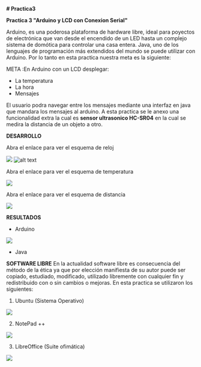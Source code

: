 
**# Practica3**

**Practica 3 "Arduino y LCD con Conexion Serial"**

Arduino, es una poderosa plataforma de hardware libre, ideal para poyectos de electrónica que van desde el encendido de un
LED hasta un complejo sistema de domótica para controlar una casa entera.
Java, uno de los lenguajes de programación más extendidos del mundo se puede utilizar con Arduino.
Por lo tanto en esta practica  nuestra meta es la siguiente:

META :En Arduino con un LCD desplegar:

  + La temperatura
  + La hora
  + Mensajes

El usuario podra navegar entre los mensajes mediante una interfaz en java que mandara los mensajes al arduino.
A esta practica se le anexo una funcionalidad extra la cual es **sensor ultrasonico HC-SR04** en la cual se medira la distancia
de un objeto a otro.

**DESARROLLO**

Abra el enlace para ver el esquema  de reloj

<a href="https://1drv.ms/u/s!Aizy46b43OzzgizJpLJ2l6y2NLbh"><img src="https://1drv.ms/u/s!Aizy46b43OzzgizJpLJ2l6y2NLbh" /></a>
![alt text](https://1drv.ms/u/s!Aizy46b43OzzgizJpLJ2l6y2NLbh)

Abra el enlace para ver el esquema de temperatura

<a href="https://1drv.ms/u/s!Aizy46b43Ozzgi-OqOEFMhWprOZ8"><img src="https://1drv.ms/u/s!Aizy46b43Ozzgi-OqOEFMhWprOZ8" /></a>

Abra el enlace para ver el esquema de distancia

<a href="https://1drv.ms/u/s!Aizy46b43OzzgioxUhIaaqNgvUIW"><img src="https://1drv.ms/u/s!Aizy46b43OzzgioxUhIaaqNgvUIW" /></a>

**RESULTADOS**

+  Arduino

<a href="hhttps://1drv.ms/f/s!Aizy46b43OzzgjgetMF0TMzufHeL"><img src="https://1drv.ms/f/s!Aizy46b43OzzgjgetMF0TMzufHeL" /></a>


+ Java


**SOFTWARE LIBRE**
En la actualidad software libre es consecuencia del método de la ética ya que por elección manifiesta de su autor puede ser copiado, 
estudiado, modificado, utilizado libremente con cualquier fin y redistribuido con o sin cambios o mejoras. En esta practica se
utilizaron los siguientes:

1. Ubuntu (Sistema Operativo)

<a href="https://1drv.ms/u/s!Aizy46b43OzzghxX44Er1X3MZlBv"><img src="https://1drv.ms/u/s!Aizy46b43OzzghxX44Er1X3MZlBv" /></a>


2. NotePad ++ 

<a href="https://1drv.ms/u/s!Aizy46b43OzzgiB5g6eUlGQMT6f-"><img src="https://1drv.ms/u/s!Aizy46b43OzzgiB5g6eUlGQMT6f-" /></a>


3. LibreOffice (Suite ofimática)


<a href="https://1drv.ms/u/s!Aizy46b43Ozzgh3vr3vLlq50fKed"><img src="https://1drv.ms/u/s!Aizy46b43Ozzgh3vr3vLlq50fKed" /></a>
